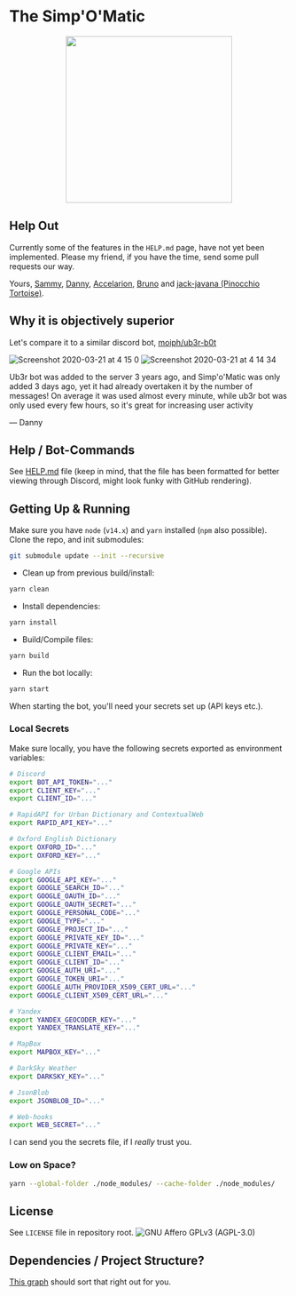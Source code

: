 # The Simp'O'Matic

<p align="center">
  <img width="300" src="https://raw.githubusercontent.com/Demonstrandum/Simp-O-Matic/master/lib/resources/banners/logo-text-outlines.svg">
</p>

## Help Out

Currently some of the features in the `HELP.md` page, have not yet been
implemented.  Please my friend, if you have the time, send some pull
requests our way.

Yours, [Sammy](https://github.com/Demonstrandum), [Danny](https://github.com/danyisill), [Accelarion](https://github.com/Accelarion), [Bruno](https://github.com/0-l) and [jack-javana (Pinocchio Tortoise)](https://github.com/jack-javana).

## Why it is objectively superior

Let's compare it to a similar discord bot, [moiph/ub3r-b0t](https://github.com/moiph/ub3r-b0t)

![Screenshot 2020-03-21 at 4 15 0](https://user-images.githubusercontent.com/23189912/77216413-3084d980-6b2b-11ea-8efe-e952dd7a1cb5.png)
![Screenshot 2020-03-21 at 4 14 34](https://user-images.githubusercontent.com/23189912/77216414-31b60680-6b2b-11ea-8360-17113b5919bf.png)

Ub3r bot was added to the server 3 years ago, and Simp'o'Matic was only added 3 days ago, yet it had already overtaken it by the number of messages! On average it was used almost every minute, while ub3r bot was only used every few hours, so it's great for increasing user activity

— Danny

## Help / Bot-Commands

See [HELP.md](./HELP.md) file (keep in mind, that the file has
been formatted for better viewing through Discord, might look funky
with GitHub rendering).

## Getting Up & Running

Make sure you have `node` (`v14.x`) and `yarn` installed
(`npm` also possible). Clone the repo, and init submodules:
```sh
git submodule update --init --recursive
```

- Clean up from previous build/install:
```sh
yarn clean
```
- Install dependencies:
```sh
yarn install
```
- Build/Compile files:
```sh
yarn build
```
- Run the bot locally:
```sh
yarn start
```

When starting the bot, you'll need your secrets set up (API keys etc.).

### Local Secrets

Make sure locally, you have the following secrets exported
as environment variables:
```sh
# Discord
export BOT_API_TOKEN="..."
export CLIENT_KEY="..."
export CLIENT_ID="..."

# RapidAPI for Urban Dictionary and ContextualWeb
export RAPID_API_KEY="..."

# Oxford English Dictionary
export OXFORD_ID="..."
export OXFORD_KEY="..."

# Google APIs
export GOOGLE_API_KEY="..."
export GOOGLE_SEARCH_ID="..."
export GOOGLE_OAUTH_ID="..."
export GOOGLE_OAUTH_SECRET="..."
export GOOGLE_PERSONAL_CODE="..."
export GOOGLE_TYPE="..."
export GOOGLE_PROJECT_ID="..."
export GOOGLE_PRIVATE_KEY_ID="..."
export GOOGLE_PRIVATE_KEY="..."
export GOOGLE_CLIENT_EMAIL="..."
export GOOGLE_CLIENT_ID="..."
export GOOGLE_AUTH_URI="..."
export GOOGLE_TOKEN_URI="..."
export GOOGLE_AUTH_PROVIDER_X509_CERT_URL="..."
export GOOGLE_CLIENT_X509_CERT_URL="..."

# Yandex
export YANDEX_GEOCODER_KEY="..."
export YANDEX_TRANSLATE_KEY="..."

# MapBox
export MAPBOX_KEY="..."

# DarkSky Weather
export DARKSKY_KEY="..."

# JsonBlob
export JSONBLOB_ID="..."

# Web-hooks
export WEB_SECRET="..."
```

I can send you the secrets file, if I _really_ trust you.

### Low on Space?
```sh
yarn --global-folder ./node_modules/ --cache-folder ./node_modules/
```

## License
See `LICENSE` file in repository root.
![GNU Affero GPLv3 (AGPL-3.0)](https://upload.wikimedia.org/wikipedia/commons/0/06/AGPLv3_Logo.svg)

## Dependencies / Project Structure?

[This graph](http://npm.broofa.com/?q=simp-o-matic) should sort that right out for you.
